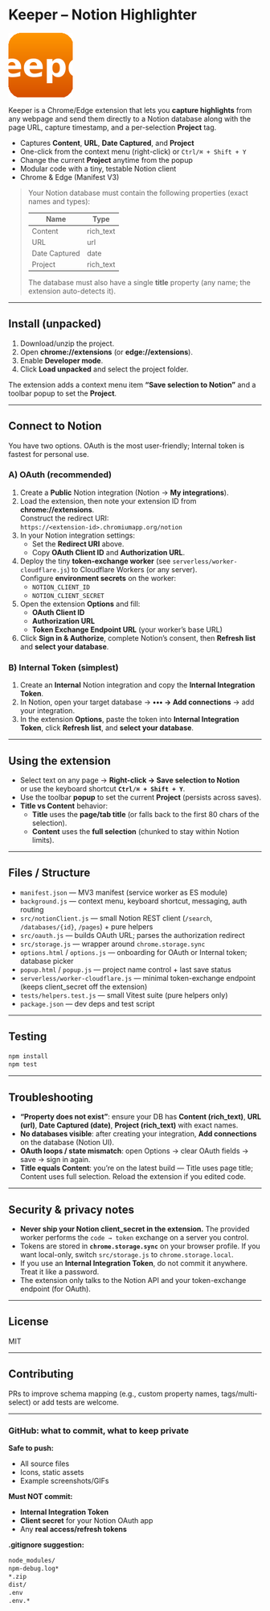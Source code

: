 # Keeper – Notion Highlighter

![Keeper Logo](/icons/icon128.png)


Keeper is a Chrome/Edge extension that lets you **capture highlights** from any webpage and send them directly to a Notion database along with the page URL, capture timestamp, and a per-selection **Project** tag.

- Captures **Content**, **URL**, **Date Captured**, and **Project**
- One-click from the context menu (right-click) or `Ctrl/⌘ + Shift + Y`
- Change the current **Project** anytime from the popup
- Modular code with a tiny, testable Notion client
- Chrome & Edge (Manifest V3)

> Your Notion database must contain the following properties (exact names and types):
>
> | Name          | Type       |
> |---------------|------------|
> | Content       | rich_text  |
> | URL           | url        |
> | Date Captured | date       |
> | Project       | rich_text  |
>
> The database must also have a single **title** property (any name; the extension auto-detects it).

---

## Install (unpacked)

1. Download/unzip the project.
2. Open **chrome://extensions** (or **edge://extensions**).
3. Enable **Developer mode**.
4. Click **Load unpacked** and select the project folder.

The extension adds a context menu item **“Save selection to Notion”** and a toolbar popup to set the **Project**.

---

## Connect to Notion

You have two options. OAuth is the most user-friendly; Internal token is fastest for personal use.

### A) OAuth (recommended)

1. Create a **Public** Notion integration (Notion → **My integrations**).
2. Load the extension, then note your extension ID from **chrome://extensions**.  
   Construct the redirect URI:  
   `https://<extension-id>.chromiumapp.org/notion`
3. In your Notion integration settings:
   - Set the **Redirect URI** above.
   - Copy **OAuth Client ID** and **Authorization URL**.
4. Deploy the tiny **token-exchange worker** (see `serverless/worker-cloudflare.js`) to Cloudflare Workers (or any server).  
   Configure **environment secrets** on the worker:
   - `NOTION_CLIENT_ID`
   - `NOTION_CLIENT_SECRET`
5. Open the extension **Options** and fill:
   - **OAuth Client ID**
   - **Authorization URL**
   - **Token Exchange Endpoint URL** (your worker’s base URL)
6. Click **Sign in & Authorize**, complete Notion’s consent, then **Refresh list** and **select your database**.

### B) Internal Token (simplest)

1. Create an **Internal** Notion integration and copy the **Internal Integration Token**.
2. In Notion, open your target database → **••• → Add connections** → add your integration.
3. In the extension **Options**, paste the token into **Internal Integration Token**, click **Refresh list**, and **select your database**.

---

## Using the extension

- Select text on any page → **Right-click → Save selection to Notion**  
  or use the keyboard shortcut **`Ctrl/⌘ + Shift + Y`**.
- Use the toolbar **popup** to set the current **Project** (persists across saves).
- **Title vs Content** behavior:
  - **Title** uses the **page/tab title** (or falls back to the first 80 chars of the selection).
  - **Content** uses the **full selection** (chunked to stay within Notion limits).

---

## Files / Structure

- `manifest.json` — MV3 manifest (service worker as ES module)
- `background.js` — context menu, keyboard shortcut, messaging, auth routing
- `src/notionClient.js` — small Notion REST client (`/search`, `/databases/{id}`, `/pages`) + pure helpers
- `src/oauth.js` — builds OAuth URL; parses the authorization redirect
- `src/storage.js` — wrapper around `chrome.storage.sync`
- `options.html` / `options.js` — onboarding for OAuth or Internal token; database picker
- `popup.html` / `popup.js` — project name control + last save status
- `serverless/worker-cloudflare.js` — minimal token-exchange endpoint (keeps client_secret off the extension)
- `tests/helpers.test.js` — small Vitest suite (pure helpers only)
- `package.json` — dev deps and test script

---

## Testing

```bash
npm install
npm test
```

---

## Troubleshooting

- **“Property does not exist”**: ensure your DB has **Content (rich_text)**, **URL (url)**, **Date Captured (date)**, **Project (rich_text)** with exact names.
- **No databases visible**: after creating your integration, **Add connections** on the database (Notion UI).
- **OAuth loops / state mismatch**: open Options → clear OAuth fields → save → sign in again.
- **Title equals Content**: you’re on the latest build — Title uses page title; Content uses full selection. Reload the extension if you edited code.

---

## Security & privacy notes

- **Never ship your Notion client_secret in the extension.** The provided worker performs the `code → token` exchange on a server you control.
- Tokens are stored in **`chrome.storage.sync`** on your browser profile. If you want local-only, switch `src/storage.js` to `chrome.storage.local`.
- If you use an **Internal Integration Token**, do not commit it anywhere. Treat it like a password.
- The extension only talks to the Notion API and your token-exchange endpoint (for OAuth).

---

## License

MIT

---

## Contributing

PRs to improve schema mapping (e.g., custom property names, tags/multi-select) or add tests are welcome.

---

### GitHub: what to commit, what to keep private

**Safe to push:**
- All source files
- Icons, static assets
- Example screenshots/GIFs

**Must NOT commit:**
- **Internal Integration Token**
- **Client secret** for your Notion OAuth app
- Any **real access/refresh tokens**

**.gitignore suggestion:**
```
node_modules/
npm-debug.log*
*.zip
dist/
.env
.env.*
```